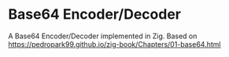 # Base64 Encoder/Decoder

A Base64 Encoder/Decoder implemented in Zig. Based on https://pedropark99.github.io/zig-book/Chapters/01-base64.html
